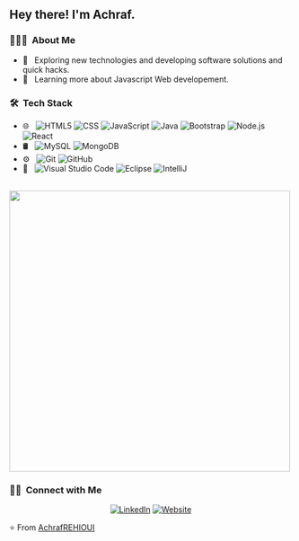 
<h2> Hey there! I'm Achraf.</h2>

<h3> 👨🏻‍💻 &nbsp;About Me </h3>

- 🤔 &nbsp; Exploring new technologies and developing software solutions and quick hacks.
- 🌱 &nbsp; Learning more about Javascript Web developement.

<h3> 🛠 &nbsp;Tech Stack</h3>

- 🌐 &nbsp;
  ![HTML5](https://img.shields.io/badge/-HTML5-333333?style=flat&logo=HTML5)
  ![CSS](https://img.shields.io/badge/-CSS-333333?style=flat&logo=CSS3&logoColor=1572B6)
  ![JavaScript](https://img.shields.io/badge/-JavaScript-333333?style=flat&logo=javascript)
  ![Java](https://img.shields.io/badge/-Java-333333?style=flat&logo=Java&logoColor=007396)
  ![Bootstrap](https://img.shields.io/badge/-Bootstrap-333333?style=flat&logo=bootstrap&logoColor=563D7C)
  ![Node.js](https://img.shields.io/badge/-Node.js-333333?style=flat&logo=node.js)
  ![React](https://img.shields.io/badge/-React-333333?style=flat&logo=react)
- 🛢 &nbsp;
  ![MySQL](https://img.shields.io/badge/-MySQL-333333?style=flat&logo=mysql)
  ![MongoDB](https://img.shields.io/badge/-MongoDB-333333?style=flat&logo=mongodb)
- ⚙️ &nbsp;
  ![Git](https://img.shields.io/badge/-Git-333333?style=flat&logo=git)
  ![GitHub](https://img.shields.io/badge/-GitHub-333333?style=flat&logo=github)
- 🔧 &nbsp;
  ![Visual Studio Code](https://img.shields.io/badge/-Visual%20Studio%20Code-333333?style=flat&logo=visual-studio-code&logoColor=007ACC)
  ![Eclipse](https://img.shields.io/badge/-Eclipse-333333?style=flat&logo=eclipse-ide&logoColor=2C2255)
  ![IntelliJ](https://img.shields.io/badge/-IntelliJ-333333?style=flat&logo=intellij)

<br/>

<a href="https://github.com/AchrafRehioui">
  <!-- <img height="180em" src="https://github-readme-stats.vercel.app/api?username=AchrafREHIOUI&theme=buefy&show_icons=true" /> -->
  <!-- <img height="180em" src="https://github-readme-stats.vercel.app/api/top-langs/?username=AchrafREHIOUI&theme=buefy&layout=compact" /> -->
   <img width="500px" src="https://github-readme-stats.anuraghazra1.vercel.app/api/top-langs/?username=AchrafRehioui&count_private=true&layout=compact&hide=makefile,shell&hide_title=true&hide_border=true" />
</a>

<br/>

<h3> 🤝🏻 &nbsp;Connect with Me </h3>

<p align="center">
<a href="https://www.linkedin.com/in/arehioui/"><img alt="LinkedIn" src="https://img.shields.io/badge/LinkedIn-REHIOUI%20Achraf-blue?style=flat-square&logo=linkedin"></a>
<a href="https://rehioui-achraf.web.app/"><img alt="Website" src="https://img.shields.io/badge/Website-Portfolio-blue?style=flat-square&logo=google-chrome"></a>

  
</p>

⭐️ From [AchrafREHIOUI](https://github.com/AchrafREHIOUI)

